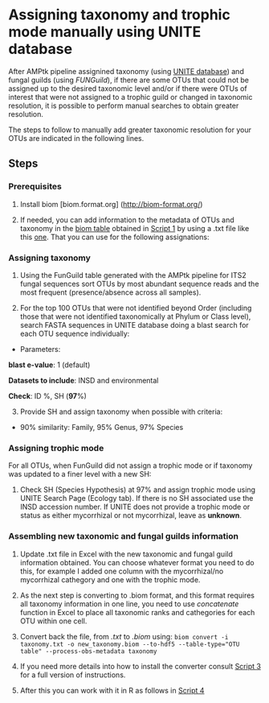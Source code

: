 # Assigning taxonomy and trophic mode manually using UNITE database

After AMPtk pipeline assignined taxonomy (using [UNITE database](https://unite.ut.ee/)) and fungal guilds (using *FUNGuild*), if there are some OTUs that could not be assigned up to the desired taxonomic level and/or if there were OTUs of interest that were not assigned to a trophic guild or changed in taxonomic resolution, it is possible to perform manual searches to obtain greater resolution. 

The steps to follow to manually add greater taxonomic resolution for your OTUs are indicated in the following lines. 


## Steps 

### Prerequisites

1. Install biom [biom.format.org] (http://biom-format.org/) 

2. If needed, you can add information to the metadata of OTUs and taxonomy in the [biom table](https://github.com/bc-anaisabel/juniperus_paper/blob/master/data/1_taxonomy.biom) obtained in [Script 1](https://github.com/bc-anaisabel/juniperus_paper/blob/master/bin/1_amptk_for_illumina.sh) by using a .txt file like this [one](https://github.com/bc-anaisabel/juniperus_paper/blob/master/data/2_taxonomy.txt). That you can use for the following assignations: 

### Assigning taxonomy 

1. Using the FunGuild table generated with the AMPtk pipeline for ITS2 fungal sequences sort OTUs by most abundant sequence reads and the most frequent (presence/absence across all samples). 

2. For the top 100 OTUs that were not identified beyond Order (including those that were not identified taxonomically at Phylum or Class level), search FASTA sequences in UNITE database doing a blast search for each OTU sequence individually: 
 
* Parameters: 

**blast e-value**: 1 (default)

**Datasets to include**: INSD and environmental 

**Check**: ID %, SH (**97**%) 

3. Provide SH and assign taxonomy when possible with criteria:

* 90% similarity: Family, 95% Genus, 97% Species


### Assigning trophic mode 

For all OTUs, when FunGuild did not assign a trophic mode or if taxonomy was updated to a finer level with a new SH: 

1. Check SH (Species Hypothesis) at 97% and assign trophic mode using UNITE Search Page (Ecology tab). If there is no SH associated use the INSD accession number. If UNITE does not provide a trophic mode or status as either mycorrhizal or not mycorrhizal, leave as **unknown**. 


### Assembling new taxonomic and fungal guilds information 

1. Update .txt file in Excel with the new taxonomic and fungal guild information obtained. You can choose whatever format you need to do this, for example I added one column with the mycorrhizal/no mycorrhizal cathegory and one with the trophic mode. 

2. As the next step is converting to .biom format, and this format requires all taxonomy information in one line, you need to use *concatenate* function in Excel to place all taxonomic ranks and cathegories for each OTU within one cell. 



3. Convert back the file, from *.txt* to *.biom* using:
`biom convert -i taxonomy.txt -o new_taxonomy.biom --to-hdf5 --table-type="OTU table" --process-obs-metadata taxonomy`

4. If you need more details into how to install the converter consult [Script 3](https://github.com/bc-anaisabel/juniperus_paper/blob/master/bin/3_Convert_txt_to_biom.md) for a full version of instructions. 

5. After this you can work with it in R as follows in [Script 4](https://github.com/bc-anaisabel/juniperus_paper/blob/master/bin/4_Filter_otu_table.R) 

